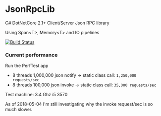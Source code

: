 # JsonRpcLib
C# DotNetCore 2.1+ Client/Server Json RPC library

Using Span&lt;T&gt;, Memory&lt;T&gt; and IO pipelines

[![Build Status](https://travis-ci.org/jbdk/JsonRpcLib.svg?branch=master)](https://travis-ci.org/jbdk/JsonRpcLib)


### Current performance 
Run the PerfTest app
 - 8 threads 1,000,000 json notify -> static class call: `1,250,000 requests/sec`
 - 8 threads 100,000 json invoke -> static class call: `35,000 requests/sec` 

Test machine: 3.4 Ghz i5 3570

As of 2018-05-04 I'm still investigating why the invoke request/sec is so much slower.

